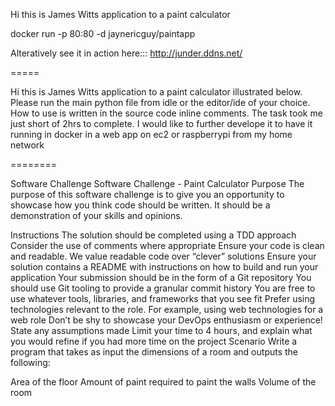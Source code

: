 Hi this is James Witts application to a paint calculator

docker run -p 80:80 -d jaynericguy/paintapp

Alteratively see it in action here::: http://junder.ddns.net/

=====

Hi this is James Witts application to a paint calculator illustrated below.
Please run the main python file from idle or the editor/ide of your choice.
How to use is written in the source code inline comments.
The task took me just short of 2hrs to complete. I would like to further develope it to have it running 
in docker in a web app on ec2 or raspberrypi from my home network

========

Software Challenge
Software Challenge - Paint Calculator
Purpose
The purpose of this software challenge is to give you an opportunity to showcase how you think code should be written. It should be a demonstration of your skills and opinions.

Instructions
The solution should be completed using a TDD approach
Consider the use of comments where appropriate
Ensure your code is clean and readable. We value readable code over “clever” solutions
Ensure your solution contains a README with instructions on how to build and run your application
Your submission should be in the form of a Git repository
You should use Git tooling to provide a granular commit history
You are free to use whatever tools, libraries, and frameworks that you see fit
Prefer using technologies relevant to the role. For example, using web technologies for a web role
Don’t be shy to showcase your DevOps enthusiasm or experience!
State any assumptions made
Limit your time to 4 hours, and explain what you would refine if you had more time on the project
Scenario
Write a program that takes as input the dimensions of a room and outputs the following:

Area of the floor
Amount of paint required to paint the walls
Volume of the room